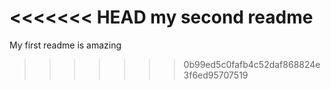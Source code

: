 <<<<<<< HEAD
my second readme
=======
My first readme is amazing 
>>>>>>> 0b99ed5c0fafb4c52daf868824e3f6ed95707519
